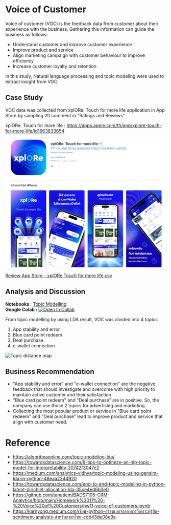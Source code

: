 # Voice of Customer 
Voice of customer (VOC) is the feedback data from customer about their experience with the business. Gathering this information can guide the business as follows:
* Understand customer and improve customer experience
* Improve product and service
* Align marketing campaign with customer behaviour to improve efficiency
* Increase customer loyalty and retention

In this study, Natural language processing and topic modeling were used to extract insight from VOC.

## Case Study
VOC data was collected from xplORe: Touch for more life application in App Store by sampling 20 comment in "Ratings and Reviews"

xplORe: Touch for more life : https://apps.apple.com/th/app/xplore-touch-for-more-life/id1663833654

<img width="650" alt="xplORe app screen" src="https://github.com/ZeroGravigra/MADT8101-Customer-Analytics/blob/0776419e8626a66f494043326304fcda742e3122/Homework%205%20Voice%20of%20Customer%20by%20NLP/Raw%20Data/xplORe%20app%20screen.png">

[Review App Store - xplORe Touch for more life.csv](https://github.com/ZeroGravigra/MADT8101-Customer-Analytics/blob/2133dc6e4775f5b43b35e2da8c43146be2e7b3cf/Homework%205%20Voice%20of%20Customer%20by%20NLP/Raw%20Data/Review%20App%20Store%20-%20xplORe%20Touch%20for%20more%20life.csv)

## Analysis and Discussion
**Notebooks :** [Topic Modelling](./Topic_Modeling_xplORe.ipynb)  
**Google Colab :** [![Open In Collab](https://colab.research.google.com/assets/colab-badge.svg)](https://colab.research.google.com/github/ZeroGravigra/MADT8101-Customer-Analytics/blob/main/Homework%205%20Voice%20of%20Customer%20by%20NLP/Raw%20Data/Topic_Modeling_xplORe.ipynb)

From topic modelling by using LDA result, VOC was divided into 4 topics

1. App stability and error
2. Blue card point redeem
3. Deal purchase
4. e-wallet connection

<img width="850" alt="Topic distance map" src="https://github.com/ZeroGravigra/MADT8101-Customer-Analytics/assets/136248978/528bbabc-2631-4815-bd12-f9582943a52f">


## Business Recommendation
* "App stability and error" and "e-wallet connection" are the negative feedback that should investigate and overcome with high priority to maintain active customer and their satisfaction.
* "Blue card point redeem" and "Deal purchase" are in positive. So, the company can use those 2 topics for advertising and marketing.
* Collecting the most popular product or service in "Blue card point redeem" and "Deal purchase" lead to improve product and service that align with customer need.

# Reference
* https://algoritmaonline.com/topic-modeling-lda/
* https://towardsdatascience.com/6-tips-to-optimize-an-nlp-topic-model-for-interpretability-20742f3047e2
* https://medium.com/analytics-vidhya/topic-modeling-using-gensim-lda-in-python-48eaa2344920
* https://towardsdatascience.com/end-to-end-topic-modeling-in-python-latent-dirichlet-allocation-lda-35ce4ed6b3e0
* https://github.com/tanatiem/BADS7105-CRM-Analytics/blob/main/Homework%2011%20-%20Voice%20of%20Customers/hw11-voice-of-customers.ipynb
* https://karnyong.medium.com/เขียน-python-สร้างแบบจำลองการวิเคราะห์รู้สึก-sentiment-analysis-สำหรับภาษาไทย-cdb43de08e9a
